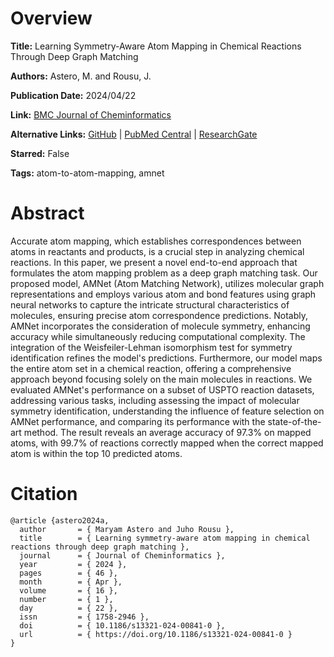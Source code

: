 # Overview
**Title:**
Learning Symmetry-Aware Atom Mapping in Chemical Reactions Through Deep Graph Matching

**Authors:**
Astero, M. and Rousu, J.

**Publication Date:**
2024/04/22

**Link:**
[BMC Journal of Cheminformatics](https://jcheminf.biomedcentral.com/articles/10.1186/s13321-024-00841-0)

**Alternative Links:**
[GitHub](https://github.com/maryamastero/Atom-matching-network) |
[PubMed Central](https://pmc.ncbi.nlm.nih.gov/articles/PMC11036715) |
[ResearchGate](https://www.researchgate.net/publication/380002503_Learning_symmetry-aware_atom_mapping_in_chemical_reactions_through_deep_graph_matching)

**Starred:**
False

**Tags:**
atom-to-atom-mapping, amnet


# Abstract
Accurate atom mapping, which establishes correspondences between atoms in reactants and products, is a crucial step in analyzing chemical reactions.
In this paper, we present a novel end-to-end approach that formulates the atom mapping problem as a deep graph matching task.
Our proposed model, AMNet (Atom Matching Network), utilizes molecular graph representations and employs various atom and bond features using graph neural networks to capture the intricate structural characteristics of molecules, ensuring precise atom correspondence predictions.
Notably, AMNet incorporates the consideration of molecule symmetry, enhancing accuracy while simultaneously reducing computational complexity.
The integration of the Weisfeiler-Lehman isomorphism test for symmetry identification refines the model's predictions.
Furthermore, our model maps the entire atom set in a chemical reaction, offering a comprehensive approach beyond focusing solely on the main molecules in reactions.
We evaluated AMNet's performance on a subset of USPTO reaction datasets, addressing various tasks, including assessing the impact of molecular symmetry identification, understanding the influence of feature selection on AMNet performance, and comparing its performance with the state-of-the-art method.
The result reveals an average accuracy of 97.3% on mapped atoms, with 99.7% of reactions correctly mapped when the correct mapped atom is within the top 10 predicted atoms.


# Citation
```
@article {astero2024a,
  author       = { Maryam Astero and Juho Rousu },
  title        = { Learning symmetry-aware atom mapping in chemical reactions through deep graph matching },
  journal      = { Journal of Cheminformatics },
  year         = { 2024 },
  pages        = { 46 },
  month        = { Apr },
  volume       = { 16 },
  number       = { 1 },
  day          = { 22 },
  issn         = { 1758-2946 },
  doi          = { 10.1186/s13321-024-00841-0 },
  url          = { https://doi.org/10.1186/s13321-024-00841-0 }
}
```
